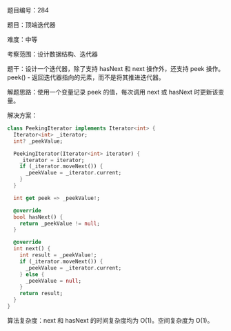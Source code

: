 题目编号：284

题目：顶端迭代器

难度：中等

考察范围：设计数据结构、迭代器

题干：设计一个迭代器，除了支持 hasNext 和 next 操作外，还支持 peek 操作。peek() - 返回迭代器指向的元素，而不是将其推进迭代器。

解题思路：使用一个变量记录 peek 的值，每次调用 next 或 hasNext 时更新该变量。

解决方案：

```dart
class PeekingIterator implements Iterator<int> {
  Iterator<int> _iterator;
  int? _peekValue;

  PeekingIterator(Iterator<int> iterator) {
    _iterator = iterator;
    if (_iterator.moveNext()) {
      _peekValue = _iterator.current;
    }
  }

  int get peek => _peekValue!;

  @override
  bool hasNext() {
    return _peekValue != null;
  }

  @override
  int next() {
    int result = _peekValue!;
    if (_iterator.moveNext()) {
      _peekValue = _iterator.current;
    } else {
      _peekValue = null;
    }
    return result;
  }
}
```

算法复杂度：next 和 hasNext 的时间复杂度均为 O(1)。空间复杂度为 O(1)。